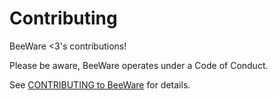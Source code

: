 # Contributing

BeeWare <3's contributions!

Please be aware, BeeWare operates under a Code of Conduct.

See [CONTRIBUTING to BeeWare](https://beeware.org/contributing/) for details.
